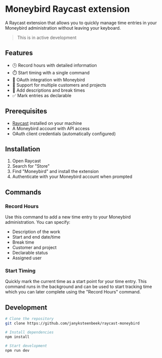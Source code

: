 # Moneybird Raycast extension

A Raycast extension that allows you to quickly manage time entries in your Moneybird administration without leaving your keyboard.

 > This is in active development

## Features

- 🕒 Record hours with detailed information
- ⏱️ Start timing with a single command
- 🔄 OAuth integration with Moneybird
- 👥 Support for multiple customers and projects
- 📝 Add descriptions and break times
- ✅ Mark entries as declarable

## Prerequisites

- [Raycast](https://raycast.com/) installed on your machine
- A Moneybird account with API access
- OAuth client credentials (automatically configured)

## Installation

1. Open Raycast
2. Search for "Store"
3. Find "Moneybird" and install the extension
4. Authenticate with your Moneybird account when prompted

## Commands

### Record Hours

Use this command to add a new time entry to your Moneybird administration. You can specify:

- Description of the work
- Start and end date/time
- Break time
- Customer and project
- Declarable status
- Assigned user

### Start Timing

Quickly mark the current time as a start point for your time entry. This command runs in the background and can be used to start tracking time which you can later complete using the "Record Hours" command.

## Development

```bash
# Clone the repository
git clone https://github.com/janyksteenbeek/raycast-moneybird

# Install dependencies
npm install

# Start development
npm run dev
```